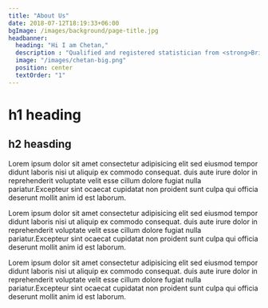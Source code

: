 ```yaml
---
title: "About Us"
date: 2018-07-12T18:19:33+06:00
bgImage: /images/background/page-title.jpg
headbanner:
  heading: "Hi I am Chetan,"
  description : "Qualified and registered statistician from <strong>Bristol UK</strong>. <br>  I offer consultancy services in all statistical aspect of <br>study design, data analysis, complex statistical modelling & report writing."
  image: "/images/chetan-big.png"
  position: center
  textOrder: "1"
---
```


# h1 heading 

## h2 heasding

Lorem ipsum dolor sit amet consectetur adipisicing elit sed eiusmod tempor didunt laboris nisi ut aliquip ex commodo consequat. duis aute irure dolor in reprehenderit voluptate velit esse cillum dolore fugiat nulla pariatur.Excepteur sint ocaecat cupidatat non proident sunt culpa qui officia deserunt mollit anim id est laborum.

Lorem ipsum dolor sit amet consectetur adipisicing elit sed eiusmod tempor didunt laboris nisi ut aliquip ex commodo consequat. duis aute irure dolor in reprehenderit voluptate velit esse cillum dolore fugiat nulla pariatur.Excepteur sint ocaecat cupidatat non proident sunt culpa qui officia deserunt mollit anim id est laborum.


Lorem ipsum dolor sit amet consectetur adipisicing elit sed eiusmod tempor didunt laboris nisi ut aliquip ex commodo consequat. duis aute irure dolor in reprehenderit voluptate velit esse cillum dolore fugiat nulla pariatur.Excepteur sint ocaecat cupidatat non proident sunt culpa qui officia deserunt mollit anim id est laborum.